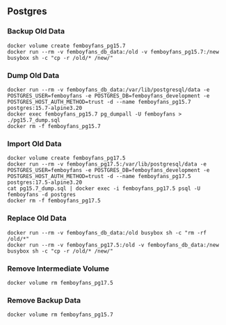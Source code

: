 ## Postgres

### Backup Old Data
```shell
docker volume create femboyfans_pg15.7
docker run --rm -v femboyfans_db_data:/old -v femboyfans_pg15.7:/new busybox sh -c "cp -r /old/* /new/"
```

### Dump Old Data
```shell
docker run --rm -v femboyfans_db_data:/var/lib/postgresql/data -e POSTGRES_USER=femboyfans -e POSTGRES_DB=femboyfans_development -e POSTGRES_HOST_AUTH_METHOD=trust -d --name femboyfans_pg15.7 postgres:15.7-alpine3.20
docker exec femboyfans_pg15.7 pg_dumpall -U femboyfans > ./pg15.7_dump.sql
docker rm -f femboyfans_pg15.7
```

### Import Old Data
```shell
docker volume create femboyfans_pg17.5
docker run --rm -v femboyfans_pg17.5:/var/lib/postgresql/data -e POSTGRES_USER=femboyfans -e POSTGRES_DB=femboyfans_development -e POSTGRES_HOST_AUTH_METHOD=trust -d --name femboyfans_pg17.5 postgres:17.5-alpine3.20
cat pg15.7_dump.sql | docker exec -i femboyfans_pg17.5 psql -U femboyfans -d postgres
docker rm -f femboyfans_pg17.5
```

### Replace Old Data
```shell
docker run --rm -v femboyfans_db_data:/old busybox sh -c "rm -rf /old/*"
docker run --rm -v femboyfans_pg17.5:/old -v femboyfans_db_data:/new busybox sh -c "cp -r /old/* /new/"
```

### Remove Intermediate Volume
```shell
docker volume rm femboyfans_pg17.5
```

### Remove Backup Data
```shell
docker volume rm femboyfans_pg15.7
```
